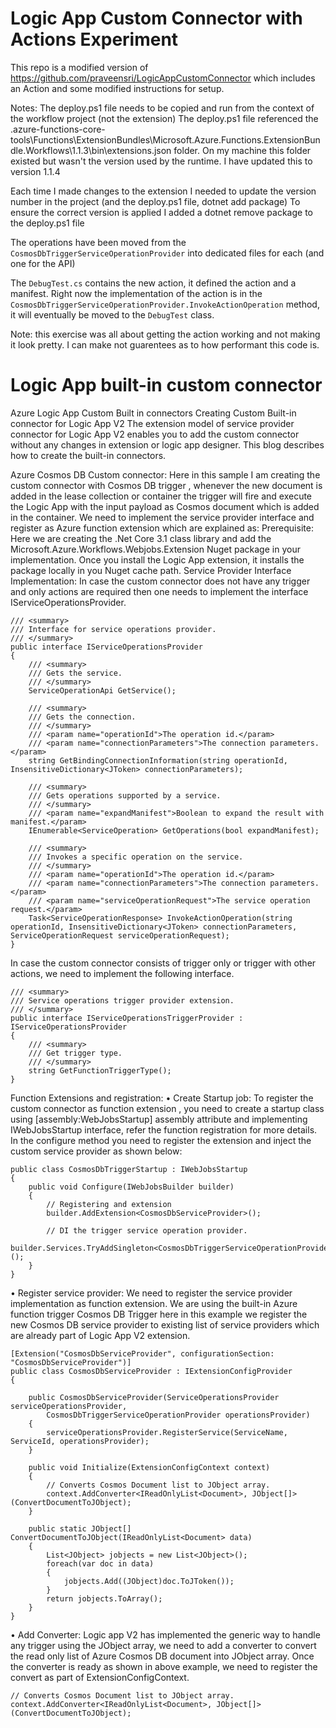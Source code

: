 # Logic App Custom Connector with Actions Experiment
This repo is a modified version of https://github.com/praveensri/LogicAppCustomConnector which includes an Action and some modified instructions for setup.

Notes:
The deploy.ps1 file needs to be copied and run from the context of the workflow project (not the extension)
The deploy.ps1 file referenced the .azure-functions-core-tools\Functions\ExtensionBundles\Microsoft.Azure.Functions.ExtensionBundle.Workflows\1.1.3\bin\extensions.json folder.  On my machine this folder existed but wasn't the version used by the runtime.  I have updated this to version 1.1.4

Each time I made changes to the extension I needed to update the version number in the project (and the deploy.ps1 file, dotnet add package)
To ensure the correct version is applied I added a dotnet remove package to the deploy.ps1 file

The operations have been moved from the `CosmosDbTriggerServiceOperationProvider` into dedicated files for each (and one for the API)

The `DebugTest.cs` contains the new action, it defined the action and a manifest.  Right now the implementation of the action is in the `CosmosDbTriggerServiceOperationProvider.InvokeActionOperation` method, it will eventually be moved to the `DebugTest` class.

Note: this exercise was all about getting the action working and not making it look pretty.  I can make not guarentees as to how performant this code is.


# Logic App built-in custom connector
Azure Logic App Custom Built in connectors
Creating Custom Built-in connector for Logic App V2
The extension model of service provider connector for Logic App V2 enables you to add the custom connector without any changes in extension or logic app designer. This blog describes how to create the built-in connectors.  

Azure Cosmos DB Custom connector: Here in this sample I am creating the custom connector with Cosmos DB trigger , whenever the new document is added in the lease collection or container the trigger will fire and execute the Logic App with the input payload as Cosmos document which is added in the container. We need to implement the service provider interface and register as Azure function extension which are explained as:
Prerequisite:
Here we are creating the .Net Core 3.1 class library and add the Microsoft.Azure.Workflows.Webjobs.Extension Nuget package in your implementation. Once you install the Logic App extension, it installs the package locally in you Nuget cache path.
Service Provider Interface Implementation: 
In case the custom connector does not have any trigger and only actions are required then one needs to implement the interface IServiceOperationsProvider.

    /// <summary>
    /// Interface for service operations provider.
    /// </summary>
    public interface IServiceOperationsProvider
    {
        /// <summary>
        /// Gets the service.
        /// </summary>
        ServiceOperationApi GetService();

        /// <summary>
        /// Gets the connection.
        /// </summary>
        /// <param name="operationId">The operation id.</param>
        /// <param name="connectionParameters">The connection parameters.</param>
        string GetBindingConnectionInformation(string operationId, InsensitiveDictionary<JToken> connectionParameters);

        /// <summary>
        /// Gets operations supported by a service.
        /// </summary>
        /// <param name="expandManifest">Boolean to expand the result with manifest.</param>
        IEnumerable<ServiceOperation> GetOperations(bool expandManifest);

        /// <summary>
        /// Invokes a specific operation on the service.
        /// </summary>
        /// <param name="operationId">The operation id.</param>
        /// <param name="connectionParameters">The connection parameters.</param>
        /// <param name="serviceOperationRequest">The service operation request.</param>
        Task<ServiceOperationResponse> InvokeActionOperation(string operationId, InsensitiveDictionary<JToken> connectionParameters, ServiceOperationRequest serviceOperationRequest);
    }

In case the custom connector consists of trigger only or trigger with other actions, we need to implement the following interface.
    
    /// <summary>
    /// Service operations trigger provider extension.
    /// </summary>
    public interface IServiceOperationsTriggerProvider : IServiceOperationsProvider
    {
        /// <summary>
        /// Get trigger type.
        /// </summary>
        string GetFunctionTriggerType();
    }

Function Extensions and registration:
•	Create Startup job: To register the custom connector as function extension , you need to create a startup class using [assembly:WebJobsStartup] assembly attribute and implementing IWebJobsStartup interface, refer the function registration for more details. In the configure method you need to register the extension and inject the custom service provider as shown below:

    public class CosmosDbTriggerStartup : IWebJobsStartup
    {
        public void Configure(IWebJobsBuilder builder)
        {
            // Registering and extension
            builder.AddExtension<CosmosDbServiceProvider>();

            // DI the trigger service operation provider.
            builder.Services.TryAddSingleton<CosmosDbTriggerServiceOperationProvider>();
        }
    } 
•	Register service provider:  We need to register the service provider implementation as function extension. We are using the built-in Azure function trigger Cosmos DB Trigger  here in this example we register the new Cosmos DB service provider to existing list of service providers which are already part of Logic App V2 extension.


    [Extension("CosmosDbServiceProvider", configurationSection: "CosmosDbServiceProvider")]
    public class CosmosDbServiceProvider : IExtensionConfigProvider
    {        

        public CosmosDbServiceProvider(ServiceOperationsProvider serviceOperationsProvider,
            CosmosDbTriggerServiceOperationProvider operationsProvider)
        {
            serviceOperationsProvider.RegisterService(ServiceName, ServiceId, operationsProvider);
        }
        
        public void Initialize(ExtensionConfigContext context)
        {
            // Converts Cosmos Document list to JObject array.
            context.AddConverter<IReadOnlyList<Document>, JObject[]>(ConvertDocumentToJObject);
        }

        public static JObject[] ConvertDocumentToJObject(IReadOnlyList<Document> data)
        {
            List<JObject> jobjects = new List<JObject>();
            foreach(var doc in data)
            {
                jobjects.Add((JObject)doc.ToJToken());
            }
            return jobjects.ToArray();
        }
    }
    
•	Add Converter: Logic app V2 has implemented the generic way to handle any trigger using the JObject array, we need to add a converter to convert the read only list of Azure Cosmos DB document into JObject array. Once the converter is ready as shown in above example, we need to register the convert as part of ExtensionConfigContext.

    // Converts Cosmos Document list to JObject array.
    context.AddConverter<IReadOnlyList<Document>, JObject[]>(ConvertDocumentToJObject);

